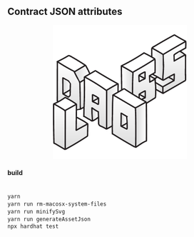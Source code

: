 ## Contract JSON attributes

<p align=center>
    <img src="docs/logo/favicon.png" width="300"  />
</p>

#### build

```bash

yarn
yarn run rm-macosx-system-files
yarn run minifySvg
yarn run generateAssetJson
npx hardhat test

```
